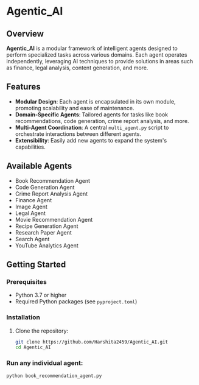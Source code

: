 # Agentic_AI

## Overview

**Agentic_AI** is a modular framework of intelligent agents designed to perform specialized tasks across various domains. Each agent operates independently, leveraging AI techniques to provide solutions in areas such as finance, legal analysis, content generation, and more.

## Features

- **Modular Design**: Each agent is encapsulated in its own module, promoting scalability and ease of maintenance.
- **Domain-Specific Agents**: Tailored agents for tasks like book recommendations, code generation, crime report analysis, and more.
- **Multi-Agent Coordination**: A central `multi_agent.py` script to orchestrate interactions between different agents.
- **Extensibility**: Easily add new agents to expand the system's capabilities.

## Available Agents

- Book Recommendation Agent
- Code Generation Agent
- Crime Report Analysis Agent
- Finance Agent
- Image Agent
- Legal Agent
- Movie Recommendation Agent
- Recipe Generation Agent
- Research Paper Agent
- Search Agent
- YouTube Analytics Agent

## Getting Started

### Prerequisites

- Python 3.7 or higher
- Required Python packages (see `pyproject.toml`)

### Installation

1. Clone the repository:

   ```bash
   git clone https://github.com/Harshita2459/Agentic_AI.git
   cd Agentic_AI

### Run any individual agent:

   ```bash
   python book_recommendation_agent.py


